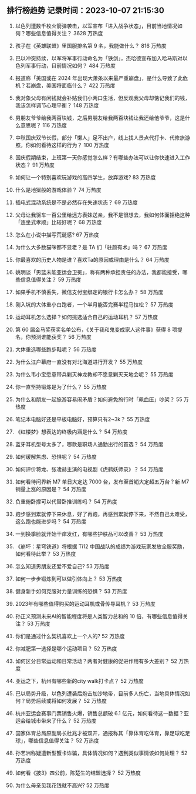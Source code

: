 
## 排行榜趋势 记录时间：2023-10-07 21:15:30
  
  1. 以色列遭数千枚火箭弹袭击，以军宣布「进入战争状态」，目前当地情况如何？哪些信息值得关注？ 3628 万热度
    
  2. 孩子在《英雄联盟》里国服排名第 9 名，我能做什么？ 816 万热度
    
  3. 巴以冲突持续，以军将军事行动命名为「铁剑」，杰哈德宣布加入哈马斯对以色列军事行动，目前情况如何？ 484 万热度
    
  4. 报道称「美国或在 2024 年出现大萧条以来最严重崩盘」，是什么导致了此危机？若崩盘，美国将面临什么？ 422 万热度
    
  5. 我对象父母有闲钱就会补贴我们小两口生活，但反观我父母却惦记我们的钱，我该怎样调节心理平衡？ 148 万热度
    
  6. 男朋友爷爷给我两百块钱，之后男朋友给我两百块钱让我还给他爷爷，这是什么意思呢？ 116 万热度
    
  7. 中秋国庆双节长假，部分「懒人」足不出户，线上找人景点代打卡、代修旅游照，你如何看待这样的行为？ 100 万热度
    
  8. 国庆假期结束，上班第一天你感觉怎么样？有哪些办法可以让你快速进入工作状态？ 91 万热度
    
  9. 如何让一个特别喜欢玩游戏的高四学生，放弃游戏? 83 万热度
    
  10. 什么是地狱般的游戏体验？ 74 万热度
    
  11. 插电式混动系统是不是必然存在失速状态？ 69 万热度
    
  12. 父母让我驱车一百公里给远方表妹送亲，我不是很想去，我如何体面拒绝这种「连坐式孝顺」比较好呢？ 68 万热度
    
  13. 怎么在小说中描写荒诞感? 67 万热度
    
  14. 为什么大多数猫咪都不显老？是 TA 们「驻颜有术」吗？ 67 万热度
    
  15. 你最喜欢的历史人物是谁？喜欢Ta的原因或理由是什么？ 64 万热度
    
  16. 姚明谈「男篮未能亚运会卫冕」，称有两种承担责任的办法，我都能接受，哪些信息值得关注？ 59 万热度
    
  17. 如果手机不慎丢失，微信支付宝绑定的银行卡怎么办？ 58 万热度
    
  18. 刚入坑的大体重小白跑者，一个半月能否完赛半程马拉松？ 57 万热度
    
  19. 运动耳机怎么选择？如何挑选适合自己的运动耳机？ 57 万热度
    
  20. 第 60 届金马奖获奖名单公布，《关于我和鬼变成家人这件事》获得 8 项提名，你预测谁能获奖？ 56 万热度
    
  21. 大体重选哪些跑步鞋呢？ 56 万热度
    
  22. 为什么江户幕府一直没有对北海道进行开发？ 55 万热度
    
  23. 为什么韦小宝愿意带兵剿灭神龙教却不愿意剿灭天地会呢？ 55 万热度
    
  24. 你一直坚持锻炼是为了什么？ 55 万热度
    
  25. 为什么和朋友一起旅游容易闹矛盾？如何避免旅行时「飙血压」吵架？ 55 万热度
    
  26. 笔记本电脑好还是平板电脑好，预算只有2~3k？ 55 万热度
    
  27. 《红楼梦》想表达的终极内涵是什么？ 54 万热度
    
  28. 蓝牙耳机型号太多了，哪款是职场人通勤出行的首选？ 54 万热度
    
  29. 如何缓解焦虑、恐惧呢？ 54 万热度
    
  30. 如何评价蒋龙、张凌赫主演的电视剧《虎鹤妖师录》？ 54 万热度
    
  31. 如何看待问界新 M7 单日大定达 7000 台，发布至首销大定超五万台？新 M7 销量上涨的原因是？ 54 万热度
    
  32. 负重俯卧撑可以代替卧推训练吗？ 54 万热度
    
  33. 跑步感到累就停下来休息，好了再跑，再感到累就停下来，不然自己太难受，这么跑也能进步吗？ 54 万热度
    
  34. 一到换季脸就开始干痒发红，有哪些护肤品可以改善？ 53 万热度
    
  35. 《崩坏：星穹铁道》将根据 Ti12 中国战队的成绩为游戏玩家发放全服奖励，如何看待此举？ 53 万热度
    
  36. 怎么知道男朋友还爱不爱自己? 53 万热度
    
  37. 如何一步步锻炼到可以做引体向上？ 53 万热度
    
  38. 健身新手如何克服对力量训练的恐惧？ 53 万热度
    
  39. 2023年有哪些值得购买的运动耳机或骨传导耳机？ 53 万热度
    
  40. 孙正义预测未来AI的智能程度将是人类智力总和的 10 倍，有哪些信息值得关注？ 53 万热度
    
  41. 你们是通过什么契机喜欢上一个人的? 52 万热度
    
  42. 你减肥第一选择是哪个运动项目？ 52 万热度
    
  43. 如何区分日常运动和日常活动？两者对健康的促进作用有多大差别？ 52 万热度
    
  44. 亚运之下，杭州有哪些新的city walk打卡点？ 52 万热度
    
  45. 巴以局势升级，以色列遭袭后炮击加沙地带，目前多人伤亡，当地具体情况如何？局势后续或将如何发展？ 52 万热度
    
  46. 杭州亚运会赛事门票销售火爆，销售总额破 6.1 亿元，如何看待这一数据？亚运会给城市带来了什么？ 52 万热度
    
  47. 国家体育总局原副局长杜兆才被双开，通报称其「靠体育吃体育，靠足球吃足球」，哪些信息值得关注？ 52 万热度
    
  48. 孙艺洲称疑遭新型蟹卡诈骗，具体情况如何？遇到类似事情该如何处理？ 52 万热度
    
  49. 如何看《披3》四公前，陈楚生的结盟选择？ 52 万热度
    
  50. 为什么母亲见我花钱就不高兴? 52 万热度
    